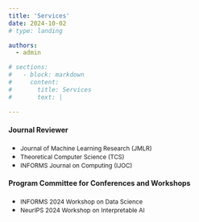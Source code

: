 ```yaml
---
title: 'Services'
date: 2024-10-02
# type: landing

authors:
  - admin

# sections:
#   - block: markdown
#     content:
#       title: Services
#       text: |

---
```


#### Journal Reviewer

- <span style="font-size: 0.85em;">Journal of Machine Learning Research (JMLR)
- <span style="font-size: 0.85em;">Theoretical Computer Science (TCS)
- <span style="font-size: 0.85em;">INFORMS Journal on Computing (IJOC)


#### Program Committee for Conferences and Workshops

- <span style="font-size: 0.85em;">INFORMS 2024 Workshop on Data Science
- <span style="font-size: 0.85em;">NeurIPS 2024 Workshop on Interpretable AI
